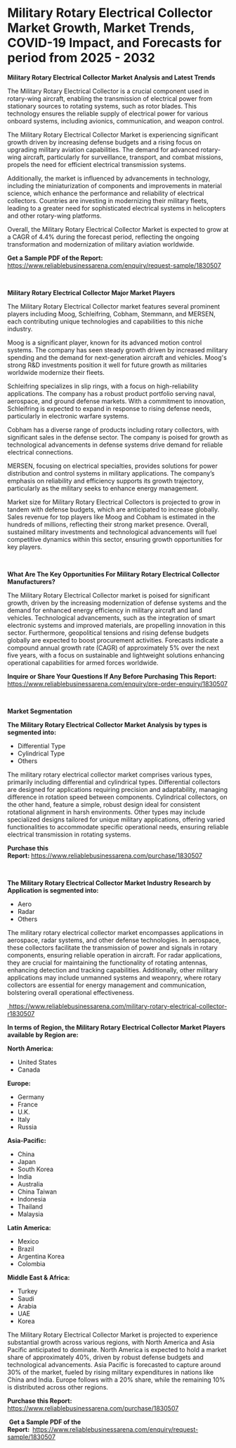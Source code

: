 <p><h1>Military Rotary Electrical Collector Market Growth, Market Trends, COVID-19 Impact, and Forecasts for period from 2025 - 2032</h1></p><p><strong>Military Rotary Electrical Collector Market Analysis and Latest Trends</strong></p>
<p><p>The Military Rotary Electrical Collector is a crucial component used in rotary-wing aircraft, enabling the transmission of electrical power from stationary sources to rotating systems, such as rotor blades. This technology ensures the reliable supply of electrical power for various onboard systems, including avionics, communication, and weapon control. </p><p>The Military Rotary Electrical Collector Market is experiencing significant growth driven by increasing defense budgets and a rising focus on upgrading military aviation capabilities. The demand for advanced rotary-wing aircraft, particularly for surveillance, transport, and combat missions, propels the need for efficient electrical transmission systems. </p><p>Additionally, the market is influenced by advancements in technology, including the miniaturization of components and improvements in material science, which enhance the performance and reliability of electrical collectors. Countries are investing in modernizing their military fleets, leading to a greater need for sophisticated electrical systems in helicopters and other rotary-wing platforms. </p><p>Overall, the Military Rotary Electrical Collector Market is expected to grow at a CAGR of 4.4% during the forecast period, reflecting the ongoing transformation and modernization of military aviation worldwide.</p></p>
<p><strong>Get a Sample PDF of the Report:&nbsp;</strong> <a href="https://www.reliablebusinessarena.com/enquiry/request-sample/1830507?utm_campaign=3067&utm_medium=2&utm_source=Github&utm_content=ia&utm_term=16042025&utm_id=military-rotary-electrical-collector">https://www.reliablebusinessarena.com/enquiry/request-sample/1830507</a></p>
<p>&nbsp;</p>
<p><strong>Military Rotary Electrical Collector Major Market Players</strong></p>
<p><p>The Military Rotary Electrical Collector market features several prominent players including Moog, Schleifring, Cobham, Stemmann, and MERSEN, each contributing unique technologies and capabilities to this niche industry.</p><p>Moog is a significant player, known for its advanced motion control systems. The company has seen steady growth driven by increased military spending and the demand for next-generation aircraft and vehicles. Moog's strong R&D investments position it well for future growth as militaries worldwide modernize their fleets.</p><p>Schleifring specializes in slip rings, with a focus on high-reliability applications. The company has a robust product portfolio serving naval, aerospace, and ground defense markets. With a commitment to innovation, Schleifring is expected to expand in response to rising defense needs, particularly in electronic warfare systems.</p><p>Cobham has a diverse range of products including rotary collectors, with significant sales in the defense sector. The company is poised for growth as technological advancements in defense systems drive demand for reliable electrical connections.</p><p>MERSEN, focusing on electrical specialties, provides solutions for power distribution and control systems in military applications. The company’s emphasis on reliability and efficiency supports its growth trajectory, particularly as the military seeks to enhance energy management.</p><p>Market size for Military Rotary Electrical Collectors is projected to grow in tandem with defense budgets, which are anticipated to increase globally. Sales revenue for top players like Moog and Cobham is estimated in the hundreds of millions, reflecting their strong market presence. Overall, sustained military investments and technological advancements will fuel competitive dynamics within this sector, ensuring growth opportunities for key players.</p></p>
<p>&nbsp;</p>
<p><strong>What Are The Key Opportunities For Military Rotary Electrical Collector Manufacturers?</strong></p>
<p><p>The Military Rotary Electrical Collector market is poised for significant growth, driven by the increasing modernization of defense systems and the demand for enhanced energy efficiency in military aircraft and land vehicles. Technological advancements, such as the integration of smart electronic systems and improved materials, are propelling innovation in this sector. Furthermore, geopolitical tensions and rising defense budgets globally are expected to boost procurement activities. Forecasts indicate a compound annual growth rate (CAGR) of approximately 5% over the next five years, with a focus on sustainable and lightweight solutions enhancing operational capabilities for armed forces worldwide.</p></p>
<p><strong>Inquire or Share Your Questions If Any Before Purchasing This Report:</strong> <a href="https://www.reliablebusinessarena.com/enquiry/pre-order-enquiry/1830507?utm_campaign=3067&utm_medium=2&utm_source=Github&utm_content=ia&utm_term=16042025&utm_id=military-rotary-electrical-collector">https://www.reliablebusinessarena.com/enquiry/pre-order-enquiry/1830507</a></p>
<p>&nbsp;</p>
<p><strong>Market Segmentation</strong></p>
<p><strong>The Military Rotary Electrical Collector Market Analysis by types is segmented into:</strong></p>
<p><ul><li>Differential Type</li><li>Cylindrical Type</li><li>Others</li></ul></p>
<p><p>The military rotary electrical collector market comprises various types, primarily including differential and cylindrical types. Differential collectors are designed for applications requiring precision and adaptability, managing difference in rotation speed between components. Cylindrical collectors, on the other hand, feature a simple, robust design ideal for consistent rotational alignment in harsh environments. Other types may include specialized designs tailored for unique military applications, offering varied functionalities to accommodate specific operational needs, ensuring reliable electrical transmission in rotating systems.</p></p>
<p><strong>Purchase this Report:&nbsp;</strong><a href="https://www.reliablebusinessarena.com/purchase/1830507?utm_campaign=3067&utm_medium=2&utm_source=Github&utm_content=ia&utm_term=16042025&utm_id=military-rotary-electrical-collector">https://www.reliablebusinessarena.com/purchase/1830507</a></p>
<p>&nbsp;</p>
<p><strong>The Military Rotary Electrical Collector Market Industry Research by Application is segmented into:</strong></p>
<p><ul><li>Aero</li><li>Radar</li><li>Others</li></ul></p>
<p><p>The military rotary electrical collector market encompasses applications in aerospace, radar systems, and other defense technologies. In aerospace, these collectors facilitate the transmission of power and signals in rotary components, ensuring reliable operation in aircraft. For radar applications, they are crucial for maintaining the functionality of rotating antennas, enhancing detection and tracking capabilities. Additionally, other military applications may include unmanned systems and weaponry, where rotary collectors are essential for energy management and communication, bolstering overall operational effectiveness.</p></p>
<p><a href="https://www.reliablebusinessarena.com/military-rotary-electrical-collector-r1830507?utm_campaign=3067&utm_medium=2&utm_source=Github&utm_content=ia&utm_term=16042025&utm_id=military-rotary-electrical-collector">&nbsp;https://www.reliablebusinessarena.com/military-rotary-electrical-collector-r1830507</a></p>
<p><strong>In terms of Region, the Military Rotary Electrical Collector Market Players available by Region are:</strong></p>
<p>
    <p> <strong> North America: </strong>
        <ul>
            <li>United States</li>
            <li>Canada</li>
        </ul>
        </p> 
    <p> <strong> Europe: </strong>
        <ul>
            <li>Germany</li>
            <li>France</li>
            <li>U.K.</li>
            <li>Italy</li>
            <li>Russia</li>
        </ul>
        </p> 
    <p> <strong> Asia-Pacific: </strong>
        <ul>
            <li>China</li>
            <li>Japan</li>
            <li>South Korea</li>
            <li>India</li>
            <li>Australia</li>
            <li>China Taiwan</li>
            <li>Indonesia</li>
            <li>Thailand</li>
            <li>Malaysia</li>
        </ul>
        </p> 
    <p> <strong> Latin America: </strong>
        <ul>
            <li>Mexico</li>
            <li>Brazil</li>
            <li>Argentina Korea</li>
            <li>Colombia</li>
        </ul>
        </p> 
    <p> <strong> Middle East & Africa: </strong>
        <ul>
            <li>Turkey</li>
            <li>Saudi</li>
            <li>Arabia</li>
            <li>UAE</li>
            <li>Korea</li>
        </ul>
    </p>
    </p>
<p><p>The Military Rotary Electrical Collector Market is projected to experience substantial growth across various regions, with North America and Asia Pacific anticipated to dominate. North America is expected to hold a market share of approximately 40%, driven by robust defense budgets and technological advancements. Asia Pacific is forecasted to capture around 30% of the market, fueled by rising military expenditures in nations like China and India. Europe follows with a 20% share, while the remaining 10% is distributed across other regions.</p></p>
<p><strong>Purchase this Report: </strong><a href="https://www.reliablebusinessarena.com/purchase/1830507?utm_campaign=3067&utm_medium=2&utm_source=Github&utm_content=ia&utm_term=16042025&utm_id=military-rotary-electrical-collector">https://www.reliablebusinessarena.com/purchase/1830507</a></p>
<p>&nbsp;<strong>Get a Sample PDF of the Report:&nbsp;&nbsp;</strong><a href="https://www.reliablebusinessarena.com/enquiry/request-sample/1830507?utm_campaign=3067&utm_medium=2&utm_source=Github&utm_content=ia&utm_term=16042025&utm_id=military-rotary-electrical-collector">https://www.reliablebusinessarena.com/enquiry/request-sample/1830507</a></p>
<p><strong></strong></p>
<p><p></p><p></p><p></p></p>